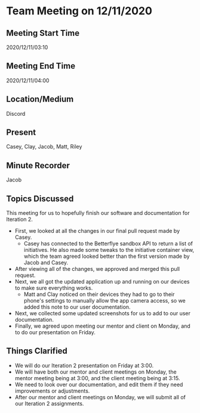 # Team Meeting on 12/11/2020

## Meeting Start Time

2020/12/11/03:10

## Meeting End Time

2020/12/11/04:00

## Location/Medium

Discord

## Present

Casey, Clay, Jacob, Matt, Riley

## Minute Recorder

Jacob

## Topics Discussed

This meeting for us to hopefully finish our software and documentation for Iteration 2.

- First, we looked at all the changes in our final pull request made by Casey.
  - Casey has connected to the Betterflye sandbox API to return a list of initiatives. He also made some tweaks to the initiative container view, which the team agreed looked better than the first version made by Jacob and Casey.
- After viewing all of the changes, we approved and merged this pull request.
- Next, we all got the updated application up and running on our devices to make sure everything works.
  - Matt and Clay noticed on their devices they had to go to their phone's settings to manually allow the app camera access, so we added this note to our user documentation.
- Next, we collected some updated screenshots for us to add to our user documentation.
- Finally, we agreed upon meeting our mentor and client on Monday, and to do our presentation on Friday.

## Things Clarified

- We will do our Iteration 2 presentation on Friday at 3:00.
- We will have both our mentor and client meetings on Monday, the mentor meeting being at 3:00, and the client meeting being at 3:15.
- We need to look over our documentation, and edit them if they need improvements or adjustments.
- After our mentor and client meetings on Monday, we will submit all of our Iteration 2 assignments.